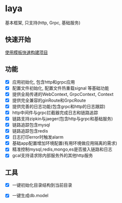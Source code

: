 # laya

基本框架, 只支持(http, Grpc, 基础服务)

## 快速开始

[使用模板快速构建项目](https://github.com/layasugar/laya-template)

## 功能

- [x] 应用初始化, 包含http和grpc应用
- [x] 配置文件初始化, 配置文件热重载signal 等基础功能
- [x] 提供全局传递的WebContext, GrpcContext, Context
- [x] 提供完全兼容的ginRoute和GrpcRoute
- [x] 提供完善的日志功能(包含grpc和http的日志跟踪)
- [x] http中间件与grpc拦截器完成日志和链路追踪
- [x] 链路支持zipkin与jaeger(包含http与grpc和基础服务)
- [x] 链路追踪包含mysql
- [x] 链路追踪包含redis
- [x] 日志打印error时触发alarm
- [x] 基础app配置增加环境配置(有用环境做应用隔离的需求)
- [x] 精准控制mysql,redis,mongo,es是否接入链路和日志
- [x] gcal支持请求除内部服务外的其他http服务

## 工具

- [x] 一键初始化目录结构到当前目录
- [x] 一键生成db.model

